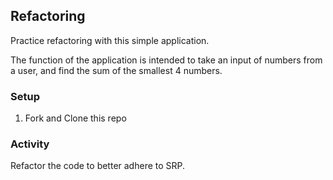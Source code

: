 ## Refactoring

Practice refactoring with this simple application.

The function of the application is intended to take an input of numbers from a user, and find the sum of the smallest 4 numbers.

### Setup
1. Fork and Clone this repo


### Activity
Refactor the code to better adhere to SRP.
